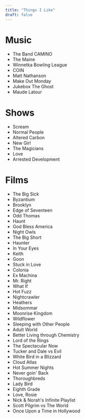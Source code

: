 ```yaml
---
title: "Things I Like"
draft: false
---
```

# Music

- The Band CAMINO
- The Maine
- Winnetka Bowling League
- COIN
- Matt Nathanson
- Make Out Monday
- Jukebox The Ghost
- Maude Latour

# Shows
- Scream
- Normal People
- Altered Carbon
- New Girl
- The Magicians
- Love  
- Arrested Development

# Films
- The Big Sick
- Byzantium
- Brooklyn
- Edge of Seventeen
- Odd Thomas
- Haunt
- God Bless America
- Night Owls
- The Big Short
- Haunter
- In Your Eyes
- Keith
- Goon
- Stuck in Love
- Colonia
- Ex Machina
- Mr. Right
- What If
- Hot Fuzz
- Nightcrawler
- Heathers
- Midsommar
- Moonrise Kingdom
- Wildflower
- Sleeping with Other People
- Adult World
- Better Living through Chemistry
- Lord of the Rings
- The Spectacular Now
- Tucker and Dale vs Evil
- White Bird in a Blizzard
- Cloud Atlas
- Hot Summer Nights
- Never goin' Back
- Thoroughbreds
- Lady Bird
- Eighth Grade
- Love, Rosie
- Nick & Norah's Infinite Playlist
- Scott Pilgrim vs The World
- Once Upon a Time in Hollywood
